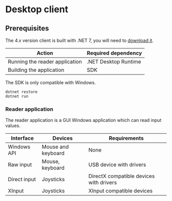 # Desktop client

## Prerequisites

The 4.x version client is built with .NET 7, you will need to [download it](https://dotnet.microsoft.com/download).

| Action                         | Required dependency  |
| ------------------------------ | -------------------- |
| Running the reader application | .NET Desktop Runtime |
| Building the application       | SDK                  |

The SDK is only compatible with Windows.

```shell
dotnet restore
dotnet run
```

### Reader application

The reader application is a GUI Windows application which can read input values.

| Interface    | Devices                       | Requirements                            |
| ------------ | ----------------------------- | --------------------------------------- |
| Windows API  | Mouse and keyboard            | None                                    |
| Raw input    | Mouse, keyboard               | USB device with drivers                 |
| Direct input | Joysticks                     | DirectX compatible devices with drivers |
| XInput       | Joysticks                     | XInput compatible devices               |
